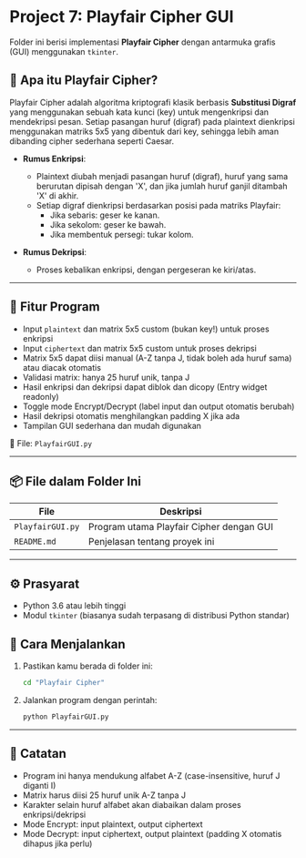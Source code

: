 # Project 7: Playfair Cipher GUI

Folder ini berisi implementasi **Playfair Cipher** dengan antarmuka grafis (GUI) menggunakan `tkinter`.

## 🧠 Apa itu Playfair Cipher?

Playfair Cipher adalah algoritma kriptografi klasik berbasis **Substitusi Digraf** yang menggunakan sebuah kata kunci (key) untuk mengenkripsi dan mendekripsi pesan. Setiap pasangan huruf (digraf) pada plaintext dienkripsi menggunakan matriks 5x5 yang dibentuk dari key, sehingga lebih aman dibanding cipher sederhana seperti Caesar.

- **Rumus Enkripsi**:
  - Plaintext diubah menjadi pasangan huruf (digraf), huruf yang sama berurutan dipisah dengan 'X', dan jika jumlah huruf ganjil ditambah 'X' di akhir.
  - Setiap digraf dienkripsi berdasarkan posisi pada matriks Playfair:
    - Jika sebaris: geser ke kanan.
    - Jika sekolom: geser ke bawah.
    - Jika membentuk persegi: tukar kolom.

- **Rumus Dekripsi**:
  - Proses kebalikan enkripsi, dengan pergeseran ke kiri/atas.

---

## 🧩 Fitur Program

- Input `plaintext` dan matrix 5x5 custom (bukan key!) untuk proses enkripsi
- Input `ciphertext` dan matrix 5x5 custom untuk proses dekripsi
- Matrix 5x5 dapat diisi manual (A-Z tanpa J, tidak boleh ada huruf sama) atau diacak otomatis
- Validasi matrix: hanya 25 huruf unik, tanpa J
- Hasil enkripsi dan dekripsi dapat diblok dan dicopy (Entry widget readonly)
- Toggle mode Encrypt/Decrypt (label input dan output otomatis berubah)
- Hasil dekripsi otomatis menghilangkan padding X jika ada
- Tampilan GUI sederhana dan mudah digunakan

📄 File: `PlayfairGUI.py`

---

## 📦 File dalam Folder Ini

| File            | Deskripsi                                   |
|-----------------|---------------------------------------------|
| `PlayfairGUI.py`| Program utama Playfair Cipher dengan GUI    |
| `README.md`     | Penjelasan tentang proyek ini               |

---

## ⚙️ Prasyarat

- Python 3.6 atau lebih tinggi  
- Modul `tkinter` (biasanya sudah terpasang di distribusi Python standar)

## 🚀 Cara Menjalankan

1. Pastikan kamu berada di folder ini:
   ```bash
   cd "Playfair Cipher"
   ```
2. Jalankan program dengan perintah:
   ```bash
   python PlayfairGUI.py
   ```

---

## 📝 Catatan
- Program ini hanya mendukung alfabet A-Z (case-insensitive, huruf J diganti I)
- Matrix harus diisi 25 huruf unik A-Z tanpa J
- Karakter selain huruf alfabet akan diabaikan dalam proses enkripsi/dekripsi
- Mode Encrypt: input plaintext, output ciphertext
- Mode Decrypt: input ciphertext, output plaintext (padding X otomatis dihapus jika perlu)
